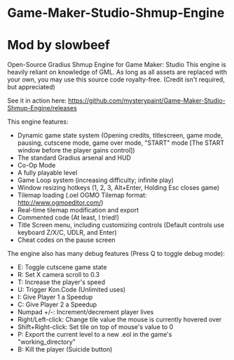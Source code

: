 # Game-Maker-Studio-Shmup-Engine
# Mod by slowbeef
Open-Source Gradius Shmup Engine for Game Maker: Studio
This engine is heavily reliant on knowledge of GML.
As long as all assets are replaced with your own, you may use this source code royalty-free. (Credit isn't required, but appreciated)
  
See it in action here: https://github.com/mysterypaint/Game-Maker-Studio-Shmup-Engine/releases

This engine features:
  - Dynamic game state system (Opening credits, titlescreen, game mode, pausing, cutscene mode, game over mode, "START" mode [The START window before the player gains control])
  - The standard Gradius arsenal and HUD
  - Co-Op Mode
  - A fully playable level
  - Game Loop system (increasing difficulty; infinite play)
  - Window resizing hotkeys (1, 2, 3, Alt+Enter, Holding Esc closes game)
  - Tilemap loading (.oel OGMO Tilemap format: http://www.ogmoeditor.com/)
  - Real-time tilemap modification and export
  - Commented code (At least, I tried!)
  - Title Screen menu, including customizing controls (Default controls use keyboard Z/X/C, UDLR, and Enter)
  - Cheat codes on the pause screen

The engine also has many debug features (Press Q to toggle debug mode):
  - E: Toggle cutscene game state
  - R: Set X camera scroll to 0.3
  - T: Increase the player's speed
  - U: Trigger Kon.Code (Unlimited uses)
  - I: Give Player 1 a Speedup
  - C: Give Player 2 a Speedup
  - Numpad +/-: Increment/decrement player lives
  - Right/Left-click: Change tile value the mouse is currently hovered over
  - Shift+Right-click: Set tile on top of mouse's value to 0
  - P: Export the current level to a new .eol in the game's "working_directory"
  - B: Kill the player (Suicide button)
